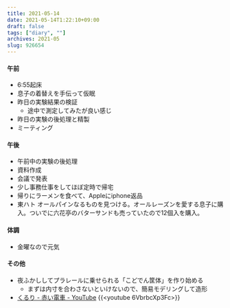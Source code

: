 ```yaml
---
title: 2021-05-14
date: 2021-05-14T1:22:10+09:00
draft: false
tags: ["diary", ""]
archives: 2021-05
slug: 926654
---
```

#### 午前
- 6:55起床
- 息子の着替えを手伝って仮眠
- 昨日の実験結果の検証
  - 途中で測定してみたが良い感じ
- 昨日の実験の後処理と精製
- ミーティング
#### 午後
- 午前中の実験の後処理
- 資料作成
- 会議で発表
- 少し事務仕事をしてほぼ定時で帰宅
- 帰りにラーメンを食べて、Appleにiphone返品
- 東ハト オールパインなるものを見つける。オールレーズンを愛する息子に購入。ついでに六花亭のバターサンドも売っていたので12個入を購入。
#### 体調
- 金曜なので元気
#### その他
- 夜ふかししてプラレールに乗せられる「こどでん筐体」を作り始める
  - まずは内寸を合わさないといけないので、簡易モデリングして造形
- [くるり - 赤い電車 - YouTube](https://www.youtube.com/watch?v=6VbrbcXp3Fc)
{{<youtube 6VbrbcXp3Fc>}}
